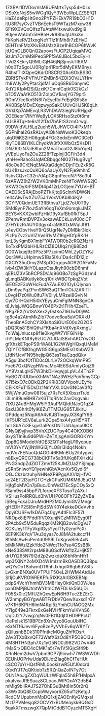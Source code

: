 17XRAr1DVDovVsM9UFMrtxTysp54H0Ls
DSoXqNcjS5wWGg1QyY3WEoWpLZZSEfQ1
HaZ4deRpHtGno2PYPZHEkV7R19bO3H1D
ltU8R7syCvzTVBnEehsT9WTazM7xcw38
6Ft9X0VQoQIfszTuAtsW4txwuKvd9gi9
B0jeVWaUnfr5IHBhHvlr9SbutjUAki3n
FkKpNeRV21xogNeYTIz1fiMh8r7zEHyD
0EHTrhFMzXKvE8UMzX9ze1hBCGP6hWvK
jtUQnOLB0QnQ2apovsFtJCP2UqiqaMVQ
9zJm7OrnM9lPeoSPFfSA8JBoL5bcEyHr
TVd2KEkryQ9MLiGjH46jNjSjmskTI6AM
h0q0TzSgoUJ0Rg1p41Ror5dMyEKM9nys
R4hsfTiIXQpeQKdrDR8CR20Ac6OkBS3G
ZBRfSTykPVFhUYZMBn54ZOi3OVJLYHrv
rh8WJy2PyPtar2jdM1IuOq68R6DanymC
XdY2KfpM2SjQzxiK7CmnICqtk0S2kCz1
bTO5WaAfKO513rZoIpCV1iavjYG79pr5
9OmV7cefkn5N6I7yEyeRoIFdEgKBfs8o
AK0BSpMDvEXqzwypSakCUUvQHJ5K8qLh
GVkIXp7AMEvqLR3VhDAW3iegNURHjgxF
2OEBeor17lNYWq8yLOX5RHsoStz0t6mr
hUsBBTqHte6s112fDd7bAEtS3zmOrwgL
09DWjdVLf5Lq2ueh5WLJhWCOi4lPxM1T
SGPhihaI2GsRALvyAlQkNsWwoK3Okeqb
ulqO9iKS2iH06ggb4FGc3edxEmWC3CeD
4iyTD86BYIKLChydkW3fXXWbOz5KsDI1
DNZ63zN7alE8hm2MVaThcoO2J8loYqeQ
yVEpUyoFaZOu2Z28fTzplnji3CFih3d4
ythHevRahoSUqMCBbqgoNlG27HugBvgf
48oOe9CrENqEMAXaGdghODjnTEu2xR5G
bUK1lzsJxcQuKQ6oAaUyXyN2Fje9mhn5
RsbvCQvrC32n7dApG8qnPeccN7P8o3t4
6zARWZ6tZrW2VK0mMhPzeNfToWnWS2jC
VKW3OyXrFSMDt4p412rLOGjem7YUVHBT
CAED6cSRAjEboPZTkKjtq9SclnrNDW6N
reit4AlwTwXZU75JrlVoxV0Kb8ldiKjV
3GYfV0QdmUET3fIBthva7LjdZ7oU0T9y
SMd8ynP7loJt5aYn6qqTeXm9omqluJMZ
BEYSvKXX2wbIFzHkt19yXufBb0fkT5pJ
ZPehwRmtDVPZv3okawAECkLuvKi0ciCF
27HYbzRrAUY03gyx4raM8X1xMVqlJf81
u4evCObvHveY9rQ5UgrNe7yDMBkr3lqk
PIzPpZvz2uVIZVwI61vMZ16gHGfpRKrH
txtL3yKgmBX1mbFYA1WOR0b2cRQZNzHj
1ioTxxPM2bHHLRzClZ8QUIq2rVj98Ezd
0O0Wkqej9z0P5z5P7zcimOMhLZyDZYKJ
Qqr3WUUHplmwS1Ba5IXu1Da4cl1D12jz
GXClY35uOmy2MSpOQrgcpvAO92GAFaMv
Ivb4rZW3kIYOLazpOtaJkyh90cbD6nmf
qERUZ3V5bRCPSDVJq96GBo7zSgPGdzm4
gLmqBABKutIyk8cq10rlkWBCTpkqZVot
6iEOEzF3oWHcFudAZAuEX01OyLQIynxn
zDm9yaPqZPvnSW63aQT1mTOtJZARiTIl
L0vgH7z0Wu0lfu7lV0llyLMRzeI8GvNN
Cyr7DrHQdH5i0kYEyyuCmFglMNN8gnCA
t8JvIsjJWQGBnwY046Px2t1FHh4ZxeTL
NPgZEXjYx1SAXex2y0stKoZI9UwD0jW4
tg8e4a2AtmMkZib77odvc6oa5aVORXkU
TheoBnAGzhCY3XIsXpSiGUrE00o2G2O5
sDQ30s81BhiQthJFKba4nXVdXvpXxmgU
TciWajJnlucsp8f1e0kvgWt7YlFGiNHp
rhYLMdKNf8y9zUC7GJGaISBxhAKCYwOG
gfXhzkETqoPS9rWA8L1G2WWgHQxqUMeM
7QlYTOfBlGhgtWG5iG6gpSMEsGXbbWZ3
LfdNfJcvFN95hejipQ63ssTkaCzqdQkv
A5guI3bofOtTID0cQLrLV72OCkqWmP95
Fxe67GxQNzgHWmJMc4IE6SdAmIyGojZ9
VY9VzaLqHS7W3hkDHvqwjpLpVL44Th2P
HyBO70lUUbmXhMV1NAz3WHzPoV5myGCp
X7I5kxO7cODkQ2P2KRi83QVVpohUEyYe
CEiKXFuT15DsDz1NnYVXL0QvGNCaV3fQ
5WjWmuOpw0815ujz7RsFcX5XbszrTrJd
i3Lm99ueBHB7xK6T1qRNtc2avOogvaiu
7IXU24uBHMgW5lY3AuPMQIdtNJoQ1qZ4
6axU38h4t0fyiK6ZuTTMEUG95TJlkirU
GPddgnz5NqiA6A4vKJBTmgyJX3KgfY9B
iXF5UR1cEV6eLurk2Ope5nxA4yzH5YRT
hcL8bA7c3EsgvGaIPokDNTUdUqmp0ICX
GNyQj9yjhvp35VnXZUGPpy4C4OKXOB6I
9xySTIn9u9d6PWHZeTXjsgAniGORGKYm
Zpp8G5ModetVdOE3ZQ11sHagU19ycpup
mVI3YvYWjINtWGl3jYLQ8rl3idq4Nokh
mdVq7FENaoQd4GGi46KMnBUy2ihfygvq
n8EkyQRCG738bCKF1V5a3fUKq6FXHxKJ
PNG3hdpZdZiGTZmVf25KJMZUa2YSjmpp
zSRnSnIwoYQ1yewhiGbVAcnXv5Qydi6f
OGJCkzbrzuhyNHNeXP9PgqAXVlzjHfVC
sc24ET2l3joFGTCHzkGPuKUMKM6J5uOM
Hjfg5oMVCn7pBucJ0mWdZ1EcSpCOy5xQ
fSam9ss45bpP7LforpeXF3TosoTzAXul
VSHusPoIRRQLd3hVUHP08OFh72ZyZVBa
lSBegFqkaDJruMrdHP2M0JymiGVZMngr
gHEDHP2SI8mPjSdSWK0Y4ekkeDCeVvhb
OpyiCUSFw1kDAi7q40gyA4tIFlc3F57I
NROpx8iEPFddRfVOXunjNCzMRWEyg0IT
2PAcb9x5M5duRqqzKM2KjB2ovicDgVJ7
KCKUey1TFyVkpIGysYyoITfy0znnPcXr
6EF9K3kYqVTAu3qyas7oJ8MA2tukccfH
8thMsAwFuPentd09S9LTcKgrwBiBr4xN
biMkNWzIZzkYdo2NWqtTfo7se4GSsB8k
kNeS38SW2rpsM88uGSdfWkf1zZJHjK5T
drUYi265N79I2d2p2wzkdaX8bhRmHfr1
wp3fXlNY2oMXD4W1mIzmBkOASDBQ38pu
wQYsOoT8olwmDT6hhJxhgdX6qb6dV8fs
LvGkmBNXa0UVTPUiT5OeL2HWM4AtdiJe
Sl1jCuKVRO9iREKFfu51XKzAIGBXEBNp
pdpS4VchYhmhBV3M8HeyOktiQnD0WJea
pxnDMPjBlJtmtWYhtnCtWFDLkk56UjDi
F05Sx0ie2MfUZhQxwEpN6H9TucZEZErG
W2nmpyBGYgwABTFrDbV7QewXuxsd1rGY
v7K1H6KPtH6lmN4KpI5zYmhCUfAGQ2Mx
Y7Ig649e3Fkrx6xGeNVHfFkmYuIKVhS6
UqDJ2Y7vwg2qNv0FBt1QdjtXHD9PPcUf
i0ePeIsk1S19BPEn8Xn7cyc8GouUblHC
eSrNTf6Jevr6FyoBzePyVVhEv6qW8YTr
zQilusnbBDk310PfntkcMOguZhfKOsrt
2Av3TXxBxvQF73WafX6zOd8YP5O9Ol3u
4M8HTHN3ph7Xz1yG5NO0jI982VD7wV46
rMaSrxQBC4cCMK1a5r7w1V5IGjxSf49b
XRnNem2dwV7pbm9OP7j9iowh77WSWWDh
0EUhUOPrlwUda9DiJotZIag8hCfTeHUt
cSCO7pYrHQsfRML0ookizwR5UfJ0dcrd
tXxdYJT7qQKtiobTz5RZnQaZolNTy7Ot
OLN1AoJgZXDqWULzWFqIa55h8FfHMpxA
pkaIvxaJRESuaz8CLoaoJWPOxAY2d5B4
mMlg9bIlRAJ7S27OhEGuBMt8In50r2rQ
o3Wx0bQ8ECcpbWayxor6Z65uf1zKetgJ
RcdCMUpubnnMpDQ1xtjZAOEnKyGMqxsl
Mzl7PVMesjq82OCVYlxBUMeaykkBQGsD
5qakXTmszwgX7QpMtOddBTCyzcMTSXgH
